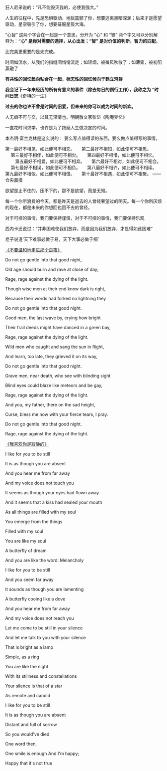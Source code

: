 狂人尼采说的：“凡不能毁灭我的，必使我强大。”

人生的征程中，先是恐惧驱动，地狱震颤了你，想要逃离黑暗深渊；后来才是愿望驱动，星空吸引了你，想要征服星辰大海。

“心智” 这两个字合在一起是一个意思，分开为 “心” 和 “智” 两个字又可以分别解释为：**“心” 是你对需要的选择，从心出发；“智” 是对价值的判断，智力的匹配**。

比完美更重要的是先完成。

时间如流水，从我们的指缝间悄悄流走；如轻烟，被微风吹散了；如薄雾，被初阳蒸融了

**有共性的回忆趋向粘合在一起，标志性的回忆倾向于鹤立鸡群**

**我会记下一年来经历的所有有意义的事件（除去每日的例行工作），我称之为 “时间日志**《奇特的一生》

 **过去的你也许不曾是时间的旧爱，但未来的你可以成为时间的新欢。**

人无癖不可与交，以其无深情也。明朝散文家张岱《陶庵梦忆》

一直花时间求学，也许是为了拖延人生做决定的时间。

本杰明·富兰克林是这么说的： 要么写点值得读的东西，要么做点值得写的事情。

第一最好不相见，如此便可不相恋。 　
第二最好不相知，如此便可不相思。 　
第三最好不相伴，如此便可不相欠。 　
第四最好不相惜，如此便可不相忆。 　　
第五最好不相爱，如此便可不相弃。 　
第六最好不相对，如此便可不相会。 　
第七最好不相误，如此便可不相负。 　
第八最好不相许，如此便可不相续。 
第九最好不相依，如此便可不相偎。 　
第十最好不相遇，如此便可不相聚。	——仓央嘉措

欲望是止不住的，压不下的，那不是欲望，而是无知。

每一个你所浪费的今天，都是昨天是逝去的人曾经奢望过的明天。每一个你所厌烦的现在，都是未来的你想回也回不去的曾经。

对于可控的事情，我们要保持谨慎，对于不可控的事情，我们要保持乐观

西内卡还说过：“并非困难使我们放弃，而是因为我们放弃，才显得如此困难”

老子说道‘天下难事必做于易，天下大事必做于细’

[《不要温和地走进那个良夜》](https://baike.baidu.com/item/%E4%B8%8D%E8%A6%81%E6%B8%A9%E5%92%8C%E5%9C%B0%E8%B5%B0%E8%BF%9B%E9%82%A3%E4%B8%AA%E8%89%AF%E5%A4%9C/8670983?fr=aladdin)

Do not go gentle into that good night,

Old age should burn and rave at close of day;

Rage, rage against the dying of the light.

Though wise men at their end know dark is right,

Because their words had forked no lightning they

Do not go gentle into that good night.

Good men, the last wave by, crying how bright

Their frail deeds might have danced in a green bay,

Rage, rage against the dying of the light.

Wild men who caught and sang the sun in flight,

And learn, too late, they grieved it on its way,

Do not go gentle into that good night.

Grave men, near death, who see with blinding sight

Blind eyes could blaze like meteors and be gay,

Rage, rage against the dying of the light.

And you, my father, there on the sad height,

Curse, bless me now with your fierce tears, I pray.

Do not go gentle into that good night.

Rage, rage against the dying of the light.


[《我喜欢你是寂静的》](https://baike.baidu.com/item/%E6%88%91%E5%96%9C%E6%AC%A2%E4%BD%A0%E6%98%AF%E5%AF%82%E9%9D%99%E7%9A%84/45167?fr=aladdin)

I like for you to be still

It is as though you are absent

And you hear me from far away

And my voice does not touch you

It seems as though your eyes had flown away

And it seems that a kiss had sealed your mouth

As all things are filled with my soul

You emerge from the things

Filled with my soul

You are like my soul

A butterfly of dream

And you are like the word: Melancholy

I like for you to be still

And you seem far away

It sounds as though you are lamenting

A butterfly cooing like a dove

And you hear me from far away

And my voice does not reach you

Let me come to be still in your silence

And let me talk to you with your silence

That is bright as a lamp

Simple, as a ring

You are like the night

With its stillness and constellations

Your silence is that of a star

As remote and candid

I like for you to be still

It is as though you are absent

Distant and full of sorrow

So you would've died

One word then,

One smile is enough And I'm happy;

Happy that it's not true